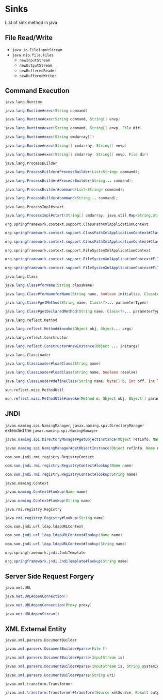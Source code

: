 # Sinks

List of sink method in java.

## File Read/Write

- `java.io.FileInputStream`
- `java.nio.file.Files`
    - `newInputStream`
    - `newOutputStream`
    - `newBufferedReader`
    - `newBufferedWriter`

## Command Execution

`java.lang.Runtime`

```java
java.lang.Runtime#exec(String command)

java.lang.Runtime#exec(String command, String[] envp)

java.lang.Runtime#exec(String command, String[] envp, File dir)

java.lang.Runtime#exec(String cmdarray[])

java.lang.Runtime#exec(String[] cmdarray, String[] envp)

java.lang.Runtime#exec(String[] cmdarray, String[] envp, File dir)
```

`java.lang.ProcessBuilder`

```java
java.lang.ProcessBuilder#ProcessBuilder(List<String> command);

java.lang.ProcessBuilder#ProcessBuilder(String... command);

java.lang.ProcessBuilder#command(List<String> command);

java.lang.ProcessBuilder#command(String... command);
```

`java.lang.ProcessImpl#start`

```java
java.lang.ProcessImpl#start(String[] cmdarray, java.util.Map<String,String> environment, String dir, ProcessBuilder.Redirect[] redirects, boolean redirectErrorStream)
```

`org.springframework.context.support.ClassPathXmlApplicationContext`

```java
org.springframework.context.support.ClassPathXmlApplicationContext#ClassPathXmlApplicationContext(String configLocation)

org.springframework.context.support.ClassPathXmlApplicationContext#ClassPathXmlApplicationContext(String... configLocations)
```

`org.springframework.context.support.FileSystemXmlApplicationContext`

```java
org.springframework.context.support.FileSystemXmlApplicationContext#FileSystemXmlApplicationContext(String configLocation)

org.springframework.context.support.FileSystemXmlApplicationContext#FileSystemXmlApplicationContext(String... configLocations)
```

`java.lang.Class`

```java
java.lang.Class#forName(String className)

java.lang.Class#forNameforName(String name, boolean initialize, ClassLoader loader)

java.lang.Class#getMethod(String name, Class<?>... parameterTypes)

java.lang.Class#getDeclaredMethod(String name, Class<?>... parameterTypes)
```

`java.lang.reflect.Method`

```java
java.lang.reflect.Method#invoke(Object obj, Object... args)
```

`java.lang.reflect.Constructor`

```java
java.lang.reflect.Constructor#newInstance(Object ... initargs)
```

`java.lang.ClassLoader`

```java
java.lang.ClassLoader#loadClass(String name)

java.lang.ClassLoader#loadClass(String name, boolean resolve)

java.lang.ClassLoader#defineClass(String name, byte[] b, int off, int len)
```

`sun.reflect.misc.MethodUtil`

```java
sun.reflect.misc.MethodUtil#invoke(Method m, Object obj, Object[] params)
```

## JNDI

`javax.naming.spi.NamingManager`, `javax.naming.spi.DirectoryManager` extended the `javax.naming.spi.NamingManager`

```java
javax.naming.spi.DirectoryManager#getObjectInstance(Object refInfo, Name name, Context nameCtx, Hashtable<?,?> environment)

javax.naming.spi.NamingManager#getObjectInstance(Object refInfo, Name name, Context nameCtx, Hashtable<?,?> environment)
```

`com.sun.jndi.rmi.registry.RegistryContext`

```java
com.sun.jndi.rmi.registry.RegistryContext#lookup(Name name)

com.sun.jndi.rmi.registry.RegistryContext#lookup(String name)
```

`javax.naming.Context`

```java
javax.naming.Context#lookup(Name name)

javax.naming.Context#lookup(String name)
```

`java.rmi.registry.Registry`

```java
java.rmi.registry.Registry#lookup(String name)
```

`com.sun.jndi.url.ldap.ldapURLContext`

```java
com.sun.jndi.url.ldap.ldapURLContext#lookup(Name name)

com.sun.jndi.url.ldap.ldapURLContext#lookup(String name)
```

`org.springframework.jndi.JndiTemplate`

```java
org.springframework.jndi.JndiTemplate#lookup(String name)
```

## Server Side Request Forgery

`java.net.URL`

```java
java.net.URL#openConnection()

java.net.URL#openConnection(Proxy proxy)

java.net.URL#openStream()
```

## XML External Entity

`javax.xml.parsers.DocumentBuilder`

```java
javax.xml.parsers.DocumentBuilder#parse(File f)

javax.xml.parsers.DocumentBuilder#parse(InputStream is)

javax.xml.parsers.DocumentBuilder#parse(InputStream is, String systemId)

javax.xml.parsers.DocumentBuilder#parse(String uri)
```

`javax.xml.transform.Transformer`

```java
javax.xml.transform.Transformer#transform(Source xmlSource, Result outputTarget)
```